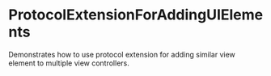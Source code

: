 # ProtocolExtensionForAddingUIElements

Demonstrates how to use protocol extension for adding similar view element to multiple view controllers.
